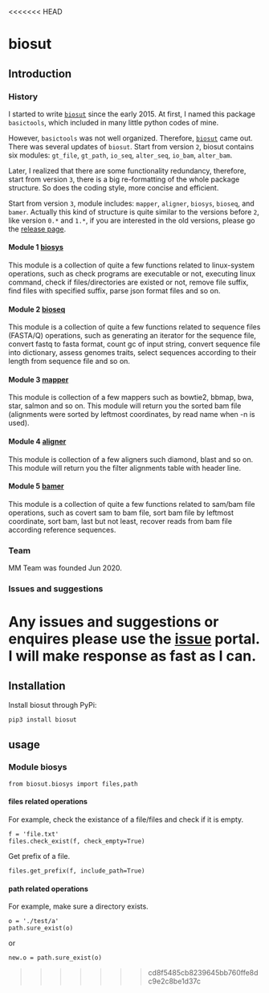 <<<<<<< HEAD
# biosut
## Introduction
### History
I started to write [`biosut`](https://github.com/jlli6t/BioSut) since the early 2015. At first, I named this 
package `basictools`, which included in many little python codes of mine.

However, `basictools` was not well organized. Therefore, 
[`biosut`](https://github.com/jlli6t/BioSut) came out. There was several 
updates of `biosut`. Start from version `2`, biosut contains six modules: 
`gt_file`, `gt_path`, `io_seq`, `alter_seq`, `io_bam`, `alter_bam`.

Later, I realized that there are some functionality redundancy, therefore,
start from version `3`, there is a big re-formatting of the whole package 
structure. So does the coding style, more concise and efficient.

Start from version `3`, module includes: `mapper`, `aligner`, `biosys`, 
`bioseq`, and `bamer`. Actually this kind of structure is quite similar to
the versions before `2`, like version `0.*` and `1.*`, if you are interested in
the old versions, please go the 
[release page](https://github.com/jlli6t/BioSut/releases).

#### Module 1 [biosys](./1.biosys.md)
This module is a collection of quite a few functions related to linux-system
operations, such as check programs are executable or not, executing linux 
command, check if files/directories are existed or not, remove file suffix,
find files with specified suffix, parse json format files and so on.

#### Module 2 [bioseq](./2.bioseq.md)
This module is a collection of quite a few functions related to sequence files
(FASTA/Q) operations, such as generating an iterator for the sequence file,
convert fastq to fasta format, count gc of input string, convert sequence file
into dictionary, assess genomes traits, select sequences according to their
length from sequence file and so on.

#### Module 3 [mapper](./3.mapper.md)
This module is collection of a few mappers such as bowtie2, bbmap, bwa, star,
salmon and so on. This module will return you the sorted bam file (alignments
were sorted by leftmost coordinates, by read name when -n is used).

#### Module 4 [aligner](./4.aligner.md)
This module is collection of a few aligners such diamond, blast and so on. This
module will return you the filter alignments table with header line.

#### Module 5 [bamer](./5.bamer.md)
This module is a collection of quite a few functions related to sam/bam file 
operations, such as covert sam to bam file, sort bam file by leftmost
coordinate, sort bam, last but not least, recover reads from bam file according 
reference sequences.

### Team
MM Team was founded Jun 2020.

### Issues and suggestions
Any issues and suggestions or enquires please use the 
[issue](https://github.com/jlli6t/BioSut/issues) portal. I will make response
as fast as I can.
=======
## Installation

Install biosut through PyPi:
```
pip3 install biosut
```

## usage
### Module biosys
```python3
from biosut.biosys import files,path
```

#### files related operations
For example, check the existance of a file/files and check if it is empty.
```python3
f = 'file.txt'
files.check_exist(f, check_empty=True)
```
Get prefix of a file.

```python3
files.get_prefix(f, include_path=True)
```

#### path related operations
For example, make sure a directory exists.
```python3
o = './test/a'
path.sure_exist(o)
```

or
```python3
new.o = path.sure_exist(o)
```


>>>>>>> cd8f5485cb8239645bb760ffe8dc9e2c8be1d37c

